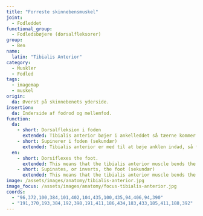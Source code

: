 ```yaml
---
title: "Forreste skinnebensmuskel"
joint:
  - Fodleddet
functional_group:
  - Fodledsbøjere (dorsalfleksorer)
group:
  - Ben
name:
  latin: "Tibialis Anterior"
category:
  - Muskler
  - Fodled
tags:
  - imagemap
  - muskel
origin: 
  da: Øverst på skinnebenets yderside.
insertion: 
  da: Inderside af fodrod og mellemfod.
function:
  da:
    - short: Dorsalfleksion i foden
      extended: Tibialis anterior bøjer i ankelleddet så tæerne kommer tættere på skinnebenet.
    - short: Supinerer i foden (sekundær)
      extended: Tibialis anterior er med til at bøje anklen indad, så fodsålen kommer tættere på midtlinjen af kroppen.
  en:
    - short: Dorsiflexes the foot.
      extended: This means that the tibialis anterior muscle bends the ankle such that the angle between the top of the foot and the lower leg decreases (i.e. bringing your toes toward your knees).
    - short: Supinates, or inverts, the foot (sekundær)
      extended: This means that the tibialis anterior muscle bends the ankle inward to the side such that the sole of the foot faces inward.
image: /assets/images/anatomy/tibialis-anterior.jpg
image_focus: /assets/images/anatomy/focus-tibialis-anterior.jpg
coords:
  - "96,372,100,384,101,402,104,435,100,435,94,406,94,390"
  - "191,370,193,384,192,398,191,411,186,434,183,433,185,411,188,392"
---
```

